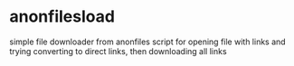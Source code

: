 # anonfilesload
simple file downloader from anonfiles
script for opening file with links and trying converting to direct links, then downloading all links
